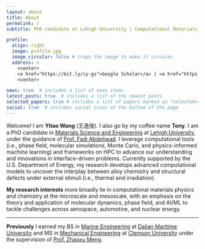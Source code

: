 ```yaml
---
layout: about
title: About
permalink: /
subtitle: PhD candidate at Lehigh University | Computational Materials Science

profile:
  align: right
  image: profile.jpg
  image_circular: false # crops the image to make it circular
  address: >
    <center>
    <a href="https://bit.ly/cy-gs">Google Scholar</a> | <a href="https://bit.ly/cy-cv">CV</a> | <a href="https://github.com/wang-yitao">GitHub</a>
    <center>

news: true  # includes a list of news items
latest_posts: true  # includes a list of the newest posts
selected_papers: true # includes a list of papers marked as "selected={true}"
social: true  # includes social icons at the bottom of the page
---
```


Welcome! I am **Yitao Wang** (王逸弢). I also go by my coffee name **Tony**. I am a PhD candidate in [Materials Science and Engineering](https://engineering.lehigh.edu/mse) at [Lehigh University](https://www2.lehigh.edu/), under the guidance of [Prof. Fadi Abdeljwad](https://engineering.lehigh.edu/faculty/fadi-abdeljawad). I leverage computational tools (i.e., phase field, molecular simulations, Monte Carlo, and physics-informed machine learning) and frameworks on HPC to advance our understanding and innovations in interface-driven problems. Currently supported by the U.S. Department of Energy, my research develops advanced computational models to uncover the interplay between alloy chemistry and structural defects under external stimuli (i.e., thermal and irradiation).

**My research interests** more broadly lie in computational materials physics and chemistry at the microscale and mesoscale, with an emphasis on the theory and application of molecular dynamics, phase field, and AI/ML to tackle challenges across aerospace, automotive, and nuclear energy. 

---

**Previously** I earned my BS in [Marine Engineering](https://mec.dlmu.edu.cn/) at [Dalian Maritime University](https://english.dlmu.edu.cn/) and MS in [Mechanical Engineering](https://www.clemson.edu/cecas/departments/me/) at [Clemson University](https://www.clemson.edu/) under the supervision of [Prof. Zhaoxu Meng](https://cecas.clemson.edu/~zmeng/).


<!-- Write your biography here. Tell the world about yourself. Link to your favorite [subreddit](http://reddit.com). You can put a picture in, too. The code is already in, just name your picture `prof_pic.jpg` and put it in the `img/` folder.

Put your address / P.O. box / other info right below your picture. You can also disable any of these elements by editing `profile` property of the YAML header of your `_pages/about.md`. Edit `_bibliography/papers.bib` and Jekyll will render your [publications page](/al-folio/publications/) automatically.

Link to your social media connections, too. This theme is set up to use [Font Awesome icons](http://fortawesome.github.io/Font-Awesome/) and [Academicons](https://jpswalsh.github.io/academicons/), like the ones below. Add your Facebook, Twitter, LinkedIn, Google Scholar, or just disable all of them. -->
